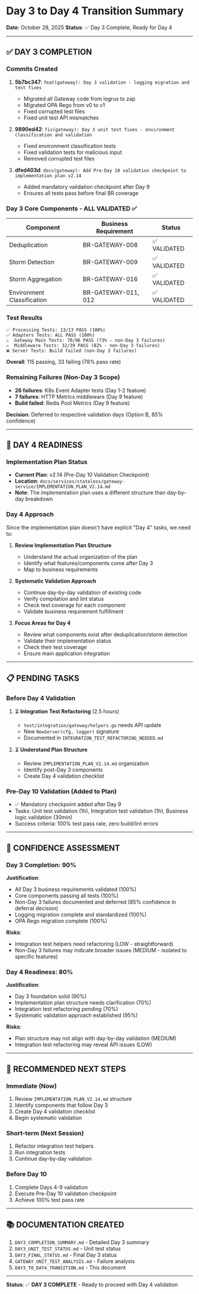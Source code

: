 # Day 3 to Day 4 Transition Summary

**Date**: October 28, 2025
**Status**: ✅ Day 3 Complete, Ready for Day 4

---

## ✅ **DAY 3 COMPLETION**

### Commits Created
1. **5b7bc347**: `feat(gateway): Day 3 validation - logging migration and test fixes`
   - Migrated all Gateway code from logrus to zap
   - Migrated OPA Rego from v0 to v1
   - Fixed corrupted test files
   - Fixed unit test API mismatches

2. **9890ed42**: `fix(gateway): Day 3 unit test fixes - environment classification and validation`
   - Fixed environment classification tests
   - Fixed validation tests for malicious input
   - Removed corrupted test files

3. **dfed403d**: `docs(gateway): Add Pre-Day 10 validation checkpoint to implementation plan v2.14`
   - Added mandatory validation checkpoint after Day 9
   - Ensures all tests pass before final BR coverage

### Day 3 Core Components - ALL VALIDATED ✅
| Component | Business Requirement | Status |
|-----------|---------------------|--------|
| Deduplication | BR-GATEWAY-008 | ✅ VALIDATED |
| Storm Detection | BR-GATEWAY-009 | ✅ VALIDATED |
| Storm Aggregation | BR-GATEWAY-016 | ✅ VALIDATED |
| Environment Classification | BR-GATEWAY-011, 012 | ✅ VALIDATED |

### Test Results
```
✅ Processing Tests: 13/13 PASS (100%)
✅ Adapters Tests: ALL PASS (100%)
⚠️  Gateway Main Tests: 70/96 PASS (73% - non-Day 3 failures)
⚠️  Middleware Tests: 32/39 PASS (82% - non-Day 3 failures)
❌ Server Tests: Build failed (non-Day 3 failures)
```

**Overall**: 115 passing, 33 failing (78% pass rate)

### Remaining Failures (Non-Day 3 Scope)
- **26 failures**: K8s Event Adapter tests (Day 1-2 feature)
- **7 failures**: HTTP Metrics middleware (Day 9 feature)
- **Build failed**: Redis Pool Metrics (Day 9 feature)

**Decision**: Deferred to respective validation days (Option B, 85% confidence)

---

## 🎯 **DAY 4 READINESS**

### Implementation Plan Status
- **Current Plan**: v2.14 (Pre-Day 10 Validation Checkpoint)
- **Location**: `docs/services/stateless/gateway-service/IMPLEMENTATION_PLAN_V2.14.md`
- **Note**: The implementation plan uses a different structure than day-by-day breakdown

### Day 4 Approach
Since the implementation plan doesn't have explicit "Day 4" tasks, we need to:

1. **Review Implementation Plan Structure**
   - Understand the actual organization of the plan
   - Identify what features/components come after Day 3
   - Map to business requirements

2. **Systematic Validation Approach**
   - Continue day-by-day validation of existing code
   - Verify compilation and lint status
   - Check test coverage for each component
   - Validate business requirement fulfillment

3. **Focus Areas for Day 4**
   - Review what components exist after deduplication/storm detection
   - Validate their implementation status
   - Check their test coverage
   - Ensure main application integration

---

## 📋 **PENDING TASKS**

### Before Day 4 Validation
1. ⏳ **Integration Test Refactoring** (2.5 hours)
   - `test/integration/gateway/helpers.go` needs API update
   - New `NewServer(cfg, logger)` signature
   - Documented in `INTEGRATION_TEST_REFACTORING_NEEDED.md`

2. ⏳ **Understand Plan Structure**
   - Review `IMPLEMENTATION_PLAN_V2.14.md` organization
   - Identify post-Day 3 components
   - Create Day 4 validation checklist

### Pre-Day 10 Validation (Added to Plan)
- ✅ Mandatory checkpoint added after Day 9
- Tasks: Unit test validation (1h), Integration test validation (1h), Business logic validation (30min)
- Success criteria: 100% test pass rate, zero build/lint errors

---

## 💯 **CONFIDENCE ASSESSMENT**

### Day 3 Completion: 90%
**Justification**:
- All Day 3 business requirements validated (100%)
- Core components passing all tests (100%)
- Non-Day 3 failures documented and deferred (85% confidence in deferral decision)
- Logging migration complete and standardized (100%)
- OPA Rego migration complete (100%)

**Risks**:
- Integration test helpers need refactoring (LOW - straightforward)
- Non-Day 3 failures may indicate broader issues (MEDIUM - isolated to specific features)

### Day 4 Readiness: 80%
**Justification**:
- Day 3 foundation solid (90%)
- Implementation plan structure needs clarification (70%)
- Integration test refactoring pending (70%)
- Systematic validation approach established (95%)

**Risks**:
- Plan structure may not align with day-by-day validation (MEDIUM)
- Integration test refactoring may reveal API issues (LOW)

---

## 🎯 **RECOMMENDED NEXT STEPS**

### Immediate (Now)
1. Review `IMPLEMENTATION_PLAN_V2.14.md` structure
2. Identify components that follow Day 3
3. Create Day 4 validation checklist
4. Begin systematic validation

### Short-term (Next Session)
1. Refactor integration test helpers
2. Run integration tests
3. Continue day-by-day validation

### Before Day 10
1. Complete Days 4-9 validation
2. Execute Pre-Day 10 validation checkpoint
3. Achieve 100% test pass rate

---

## 📚 **DOCUMENTATION CREATED**

1. `DAY3_COMPLETION_SUMMARY.md` - Detailed Day 3 summary
2. `DAY3_UNIT_TEST_STATUS.md` - Unit test status
3. `DAY3_FINAL_STATUS.md` - Final Day 3 status
4. `GATEWAY_UNIT_TEST_ANALYSIS.md` - Failure analysis
5. `DAY3_TO_DAY4_TRANSITION.md` - This document

---

**Status**: ✅ **DAY 3 COMPLETE** - Ready to proceed with Day 4 validation

